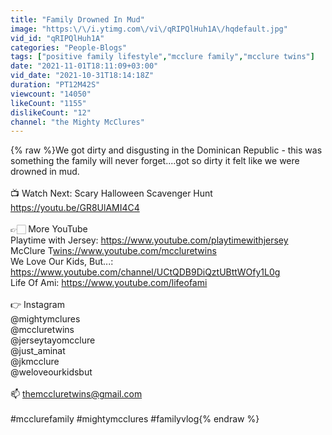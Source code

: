 ```yaml
---
title: "Family Drowned In Mud"
image: "https:\/\/i.ytimg.com\/vi\/qRIPQlHuh1A\/hqdefault.jpg"
vid_id: "qRIPQlHuh1A"
categories: "People-Blogs"
tags: ["positive family lifestyle","mcclure family","mcclure twins"]
date: "2021-11-01T18:11:09+03:00"
vid_date: "2021-10-31T18:14:18Z"
duration: "PT12M42S"
viewcount: "14050"
likeCount: "1155"
dislikeCount: "12"
channel: "the Mighty McClures"
---
```

{% raw %}We got dirty and disgusting in the Dominican Republic - this was something the family will never forget....got so dirty it felt like we were drowned in mud.<br /><br />📺 Watch Next: Scary Halloween Scavenger Hunt<br /><a rel="nofollow" target="blank" href="https://youtu.be/GR8UlAMI4C4">https://youtu.be/GR8UlAMI4C4</a><br /><br />👉🏻 More YouTube<br />Playtime with Jersey: <a rel="nofollow" target="blank" href="https://www.youtube.com/playtimewithjersey">https://www.youtube.com/playtimewithjersey</a><br />McClure T<a rel="nofollow" target="blank" href="wins://www.youtube.com/mccluretwins">wins://www.youtube.com/mccluretwins</a><br />We Love Our Kids, But...: <a rel="nofollow" target="blank" href="https://www.youtube.com/channel/UCtQDB9DiQztUBttWOfy1L0g">https://www.youtube.com/channel/UCtQDB9DiQztUBttWOfy1L0g</a><br />Life Of Ami: <a rel="nofollow" target="blank" href="https://www.youtube.com/lifeofami">https://www.youtube.com/lifeofami</a><br /><br />👉 Instagram<br />@mightymclures<br />@mccluretwins<br />@jerseytayomcclure<br />@just_aminat<br />@jkmcclure<br />@weloveourkidsbut<br /><br />📫 themccluretwins@gmail.com<br /><br />#mcclurefamily #mightymcclures #familyvlog{% endraw %}
